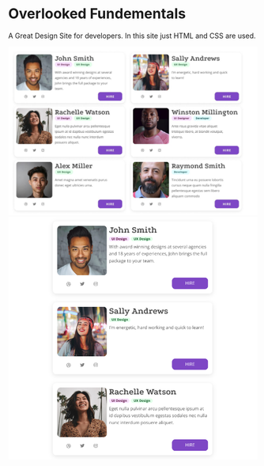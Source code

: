 # Overlooked Fundementals

A Great Design Site for developers. In this site just HTML and CSS are used.

![Design](the-design.jpg)
![Alt text](image.png)